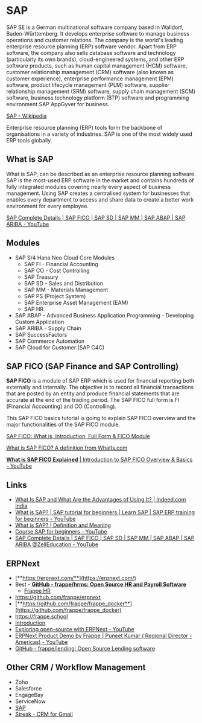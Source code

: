 # SAP

SAP SE is a German multinational software company based in Walldorf, Baden-Württemberg. It develops enterprise software to manage business operations and customer relations. The company is the world's leading enterprise resource planning (ERP) software vendor. Apart from ERP software, the company also sells database software and technology (particularly its own brands), cloud-engineered systems, and other ERP software products, such as human capital management (HCM) software, customer relationship management (CRM) software (also known as customer experience), enterprise performance management (EPM) software, product lifecycle management (PLM) software, supplier relationship management (SRM) software, supply chain management (SCM) software, business technology platform (BTP) software and programming environment SAP AppGyver for business.

[SAP - Wikipedia](https://en.wikipedia.org/wiki/SAP)

Enterprise resource planning (ERP) tools form the backbone of organisations in a variety of industries. SAP is one of the most widely used ERP tools globally.

## What is SAP

What is SAP, can be described as an enterprise resource planning software. SAP is the most-used ERP software in the market and contains hundreds of fully integrated modules covering nearly every aspect of business management. Using SAP creates a centralised system for businesses that enables every department to access and share data to create a better work environment for every employee.

[SAP Complete Details | SAP FICO | SAP SD | SAP MM | SAP ABAP | SAP ARIBA - YouTube](https://www.youtube.com/watch?v=bVmOu9bzu54)

## Modules

- SAP S/4 Hana Neo Cloud Core Modules
    - SAP FI - Financial Accounting
    - SAP CO - Cost Controlling
    - SAP Treasury
    - SAP SD - Sales and Distribution
    - SAP MM - Materials Management
    - SAP PS (Project System)
    - SAP Enterprise Asset Management (EAM)
    - SAP HR
- SAP ABAP - Advanced Business Application Programming - Developing Custom Application
- SAP ARIBA - Supply Chain
- SAP SuccessFactors
- SAP Commerce Automation
- SAP Cloud for Customer (SAP C4C)

## SAP FICO (SAP Finance and SAP Controlling)

**SAP FICO** is a module of SAP ERP which is used for financial reporting both externally and internally. The objective is to record all financial transactions that are posted by an entity and produce financial statements that are accurate at the end of the trading period. The SAP FICO full form is FI (Financial Accounting) and CO (Controlling).

This SAP FICO basics tutorial is going to explain SAP FICO overview and the major functionalities of the SAP FICO module.

[SAP FICO: What is, Introduction, Full Form & FICO Module](https://www.guru99.com/introduction-sap-fico.html)

[What is SAP FICO? A definition from WhatIs.com](https://www.techtarget.com/searchsap/definition/SAP-FICO-SAP-Finance-and-SAP-Controlling)

[**What is SAP FICO Explained** | Introduction to SAP FICO Overview & Basics - YouTube](https://www.youtube.com/watch?v=ER4xnUGztaE)

## Links

- [What Is SAP and What Are the Advantages of Using It? | Indeed.com India](https://in.indeed.com/career-advice/career-development/what-is-sap)
- [What is SAP? | SAP tutorial for beginners | Learn SAP | SAP ERP training for beginners - YouTube](https://www.youtube.com/watch?v=JjrcxsniXvc)
- [What is SAP? | Definition and Meaning](https://www.sap.com/india/about/what-is-sap.html)
- [Course SAP for beginners - YouTube](https://www.youtube.com/playlist?list=PLiFE0QmVk5NcXRHMbqEOwX7w8HDNThUgo)
- [SAP Complete Details | SAP FICO | SAP SD | SAP MM | SAP ABAP | SAP ARIBA ‪@ZellEducation‬ - YouTube](https://www.youtube.com/watch?v=bVmOu9bzu54)

## ERPNext

- [**https://erpnext.com/**](https://erpnext.com/)
- Best - **[GitHub - frappe/hrms: Open Source HR and Payroll Software](https://github.com/frappe/hrms)**
   	- [Frappe HR](https://frappe.io/hr)
- https://github.com/frappe/erpnext
- [**https://github.com/frappe/frappe_docker**](https://github.com/frappe/frappe_docker)
- https://frappe.school
- [Introduction](https://frappeframework.com/docs/user/en/guides/integration/rest_api)
- [Exploring open-source with ERPNext - YouTube](https://www.youtube.com/watch?v=RjTipQpUvNQ&ab_channel=Frappe)
- [ERPNext Product Demo by Frappe | Puneet Kumar ( Regional Director - Americas) - YouTube](https://www.youtube.com/watch?v=Sn6Bc8t22GI&ab_channel=Frappe)
- [GitHub - frappe/lending: Open Source Lending software](https://github.com/frappe/lending)

## Other CRM / Workflow Management

- Zoho
- Salesforce
- EngageBay
- ServiceNow
- [SAP](cloud/others/sap.md)
- [Streak - CRM for Gmail](https://www.streak.com/)
